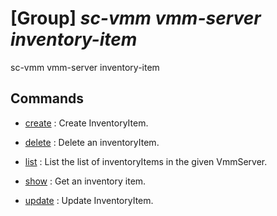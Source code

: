 # [Group] _sc-vmm vmm-server inventory-item_

sc-vmm vmm-server inventory-item

## Commands

- [create](/Commands/sc-vmm/vmm-server/inventory-item/_create.md)
: Create InventoryItem.

- [delete](/Commands/sc-vmm/vmm-server/inventory-item/_delete.md)
: Delete an inventoryItem.

- [list](/Commands/sc-vmm/vmm-server/inventory-item/_list.md)
: List the list of inventoryItems in the given VmmServer.

- [show](/Commands/sc-vmm/vmm-server/inventory-item/_show.md)
: Get an inventory item.

- [update](/Commands/sc-vmm/vmm-server/inventory-item/_update.md)
: Update InventoryItem.
